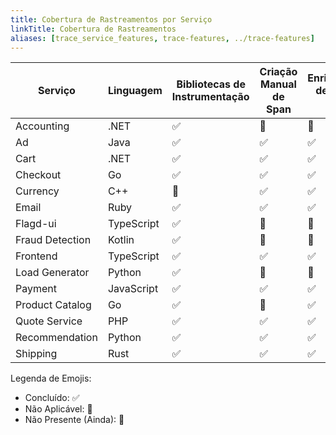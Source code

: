 ```yaml
---
title: Cobertura de Rastreamentos por Serviço
linkTitle: Cobertura de Rastreamentos
aliases: [trace_service_features, trace-features, ../trace-features]
---
```


| Serviço         | Linguagem   | Bibliotecas de Instrumentação | Criação Manual de Span | Enriquecimento de Dados de Span | Propagação de Contexto RPC | Links de Span | Baggage | Detecção de Recurso |
| --------------- | ---------- | ------------------------- | -------------------- | -------------------- | ----------------------- | ---------- | ------- | ------------------ |
| Accounting      | .NET       | ✅                        | 🚧                   | 🚧                   | 🚧                      | 🚧         | 🚧      | ✅                 |
| Ad              | Java       | ✅                        | ✅                   | ✅                   | 🔕                      | 🔕         | 🔕      | 🚧                 |
| Cart            | .NET       | ✅                        | ✅                   | ✅                   | 🔕                      | 🔕         | 🔕      | ✅                 |
| Checkout        | Go         | ✅                        | ✅                   | ✅                   | 🔕                      | 🔕         | 🔕      | ✅                 |
| Currency        | C++        | 🔕                        | ✅                   | ✅                   | ✅                      | 🔕         | 🔕      | 🚧                 |
| Email           | Ruby       | ✅                        | ✅                   | ✅                   | 🔕                      | 🔕         | 🔕      | 🚧                 |
| Flagd-ui        | TypeScript | ✅                        | 🚧                   | 🚧                   | 🚧                      | 🚧         | 🚧      | 🚧                 |
| Fraud Detection | Kotlin     | ✅                        | 🚧                   | 🚧                   | 🚧                      | ✅         | 🚧      | 🚧                 |
| Frontend        | TypeScript | ✅                        | ✅                   | ✅                   | 🔕                      | ✅         | ✅      | ✅                 |
| Load Generator  | Python     | ✅                        | 🚧                   | 🚧                   | 🚧                      | 🚧         | 🚧      | 🚧                 |
| Payment         | JavaScript | ✅                        | ✅                   | ✅                   | 🔕                      | 🔕         | ✅      | ✅                 |
| Product Catalog | Go         | ✅                        | 🔕                   | ✅                   | 🔕                      | 🔕         | 🔕      | 🚧                 |
| Quote Service   | PHP        | ✅                        | ✅                   | ✅                   | 🔕                      | 🔕         | 🔕      | 🚧                 |
| Recommendation  | Python     | ✅                        | ✅                   | ✅                   | 🔕                      | 🔕         | 🔕      | 🚧                 |
| Shipping        | Rust       | ✅                        | ✅                   | ✅                   | ✅                      | 🔕         | 🔕      | ✅                 |

Legenda de Emojis:

- Concluído: ✅
- Não Aplicável: 🔕
- Não Presente (Ainda): 🚧
